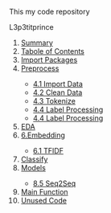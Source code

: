 This my code repository

L3p3titprince

<ol>
    <li><a href="#1.Summary">Summary</a></li>
    <li><a href="#2.Tabole of Contents">Tabole of Contents</a></li>
    <li><a href="#3.Import Packages">Import Packages</a></li>
    <li><a href="#4.Preprocess">Preprocess</a></li>
    <ul>
       <li><a href="#4.1 Import Data">4.1 Import Data</a></li>
       <li><a href="#4.2 Clean Data">4.2 Clean Data</a></li> 
       <li><a href="#4.3 Tokenize">4.3 Tokenize</a></li> 
       <li><a href="#4.4 Label Processing">4.4 Label Processing</a></li>  
       <li><a href="#4.5 Glove Vector">4.4 Label Processing</a></li>  
    </ul>
    <li><a href="#5.EDA">EDA</a></li>
    <li><a href="#6.Embedding">6.Embedding</a></li>
    <ul>
       <li><a href="#TFIDF">6.1 TFIDF</a></li>
    </ul>
    <li><a href="#7.Classify">Classify</a></li>
    <li><a href="#8.Models">Models</a></li>
    <ul>
       <li><a href="#8.5 Seq2Seq">8.5 Seq2Seq</a></li>
    </ul>
    <li><a href="#9.Main Function">Main Function</a></li>
    <li><a href="#10.Unused Code">Unused Code</a></li>
</ol>